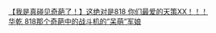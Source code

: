 [【我是真碰见奇葩了！】这绝对是818 你们最爱的天策XX！！！](http://tieba.baidu.com/p/2249709428?see_lz=1&pn=)   
[华乾 818那个奇葩中的战斗机的”呆萌”军娘](http://tieba.baidu.com/p/2250141885?see_lz=1&pn=)   

